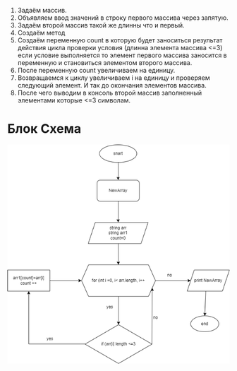 1. Задаём массив.
2. Объявляем ввод значений в строку первого массива через запятую.
3. Задаём второй массив такой же длинны что и первый.
4. Создаём метод 
5. Cоздаём переменную count в которую будет заноситься результат действия цикла проверки условия (длинна элемента массива <=3) если условие выполняется то элемент первого массива заносится в переменную и становиться элементом второго массива.
6. После переменную count увеличиваем на единицу.
7. Возвращаемся к циклу увеличиваем i на единицу и проверяем следующий элемент. И так до окончания элементов массива.
8. После чего выводим в консоль второй массив заполненный элементами которые <=3 символам.

# Блок Схема 

![Схема](block.png)

